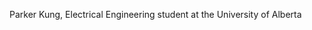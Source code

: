 Parker Kung, Electrical Engineering student at the University of Alberta

<!---
parkung02/parkung02 is a ✨ special ✨ repository because its `README.md` (this file) appears on your GitHub profile.
You can click the Preview link to take a look at your changes.
--->
